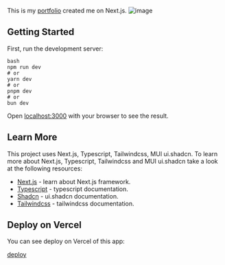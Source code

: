 This is my [portfolio](https://my-potfolio-ruddy.vercel.app/) created me on Next.js.
![image](https://github.com/user-attachments/assets/15654aad-e45e-484d-ac63-b81ad1fffb60)

## Getting Started

First, run the development server:

```
bash
npm run dev
# or
yarn dev
# or
pnpm dev
# or
bun dev
```

Open [localhost:3000](http://localhost:3000) with your browser to see the result.

## Learn More

This project uses Next.js, Typescript, Tailwindcss, MUI ui.shadcn.
To learn more about Next.js, Typescript, Tailwindcss and MUI ui.shadcn take a look at the following resources:

- [Next.js](https://nextjs.org/docs/) - learn about Next.js framework.
- [Typescript](https://www.typescriptlang.org/docs/) - typescript documentation.
- [Shadcn](https://ui.shadcn.com/docs) - ui.shadcn documentation.
- [Tailwindcss](https://tailwindcss.com) - tailwindcss documentation.

## Deploy on Vercel

You can see deploy on Vercel of this app:

[deploy](https://my-potfolio-ruddy.vercel.app/)
